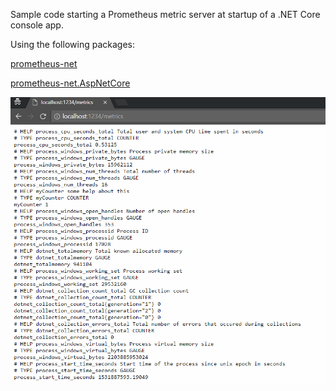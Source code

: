 Sample code starting a Prometheus metric server at startup of a .NET Core console app.

Using the following packages:

[prometheus-net](https://github.com/prometheus-net/prometheus-net)

[prometheus-net.AspNetCore](https://github.com/prometheus-net/prometheus-net)

![Metrics Endpoint](metrics.PNG)